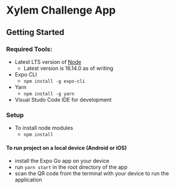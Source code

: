 # Xylem Challenge App

## Getting Started

### Required Tools:

- Latest LTS version of [Node](https://nodejs.org/en/download/)
  - Latest version is 16.14.0 as of writing
- Expo CLI
  - `npm install -g expo-cli`
- Yarn
  - `npm install -g yarn`
- Visual Studo Code IDE for development

### Setup

- To install node modules
  - `npm install`

#### To run project on a local device (Android or iOS)

- install the Expo Go app on your device
- run `yarn start` in the root directory of the app
- scan the QR code from the terminal with your device to run the application
